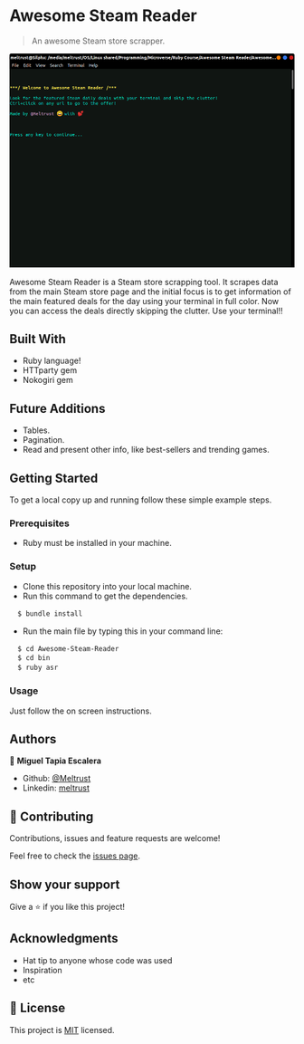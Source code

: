 # Awesome Steam Reader

> An awesome Steam store scrapper.

![screenshot](app_screenshot.png)

Awesome Steam Reader is a Steam store scrapping tool. It scrapes data from the main Steam store page and the initial focus is to get information of the main featured deals for the day using your terminal in full color. Now you can access the deals directly skipping the clutter. Use your terminal!!

## Built With

- Ruby language!
- HTTparty gem
- Nokogiri gem

## Future Additions

- Tables.
- Pagination.
- Read and present other info, like best-sellers and trending games.

## Getting Started

To get a local copy up and running follow these simple example steps.

### Prerequisites

- Ruby must be installed in your machine.

### Setup

- Clone this repository into your local machine.
- Run this command to get the dependencies.

```bash
  $ bundle install
```

- Run the main file by typing this in your command line:

```bash
  $ cd Awesome-Steam-Reader
  $ cd bin
  $ ruby asr
```

### Usage

Just follow the on screen instructions.

## Authors

👤 **Miguel Tapia Escalera**

- Github: [@Meltrust](https://github.com/Meltrust)
- Linkedin: [meltrust](https://www.linkedin.com/in/meltrust/)

## 🤝 Contributing

Contributions, issues and feature requests are welcome!

Feel free to check the [issues page](issues/).

## Show your support

Give a ⭐️ if you like this project!

## Acknowledgments

- Hat tip to anyone whose code was used
- Inspiration
- etc

## 📝 License

This project is [MIT](lic.url) licensed.
